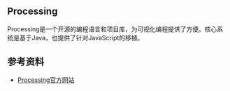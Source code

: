 ## Processing

Processing是一个开源的编程语言和项目库，为可视化编程提供了方便。核心系统是基于Java，也提供了针对JavaScript的移植。

## 参考资料
- [Processing官方网站](https://processing.org/)
